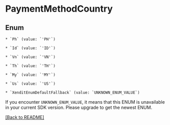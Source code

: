 # PaymentMethodCountry




## Enum


    * `Ph` (value: `'PH'`)

    * `Id` (value: `'ID'`)

    * `Vn` (value: `'VN'`)

    * `Th` (value: `'TH'`)

    * `My` (value: `'MY'`)

    * `Us` (value: `'US'`)

    * `XenditEnumDefaultFallback` (value: `UNKNOWN_ENUM_VALUE`)

If you encounter `UNKNOWN_ENUM_VALUE`, it means that this ENUM is unavailable in your current SDK version. Please upgrade to get the newest ENUM.


[[Back to README]](../../README.md)